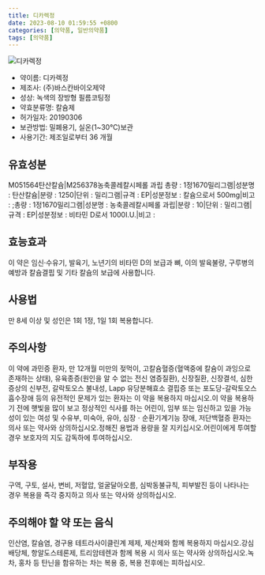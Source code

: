```yaml
---
title: 디카렉정
date: 2023-08-10 01:59:55 +0800
categories: [의약품, 일반의약품]
tags: [의약품]
---
```

![디카렉정](https://nedrug.mfds.go.kr/pbp/cmn/itemImageDownload/1MfSEl6hMIw)

- 약이름: 디카렉정
- 제조사: (주)바스칸바이오제약
- 성상: 녹색의 장방형 필름코팅정
- 약효분류명: 칼슘제
- 허가일자: 20190306
- 보관방법: 밀폐용기, 실온(1~30℃)보관
- 사용기간: 제조일로부터 36 개월
## 유효성분
M051564탄산칼슘|M256378농축콜레칼시페롤 과립
총량 : 1정1670밀리그램|성분명 : 탄산칼슘|분량 : 1250|단위 : 밀리그램|규격 : EP|성분정보 : 칼슘으로서 500mg|비고 : ;총량 : 1정1670밀리그램|성분명 : 농축콜레칼시페롤 과립|분량 : 10|단위 : 밀리그램|규격 : EP|성분정보 : 비타민 D로서 1000I.U.|비고 :
## 효능효과
이 약은 임신·수유기, 발육기, 노년기의 비타민 D의 보급과 뼈, 이의 발육불량, 구루병의 예방과 칼슘결핍 및 기타 칼슘의 보급에 사용합니다.
## 사용법
만 8세 이상 및 성인은 1회 1정, 1일 1회 복용합니다.
## 주의사항
이 약에 과민증 환자, 만 12개월 미만의 젖먹이, 고칼슘혈증(혈액중에 칼슘이 과잉으로 존재하는 상태), 유육종증(원인을 알 수 없는 전신 염증질환), 신장질환, 신장결석, 심한 증상의 신부전, 갈락토오스 불내성, Lapp 유당분해효소 결핍증 또는 포도당-갈락토오스 흡수장애 등의 유전적인 문제가 있는 환자는 이 약을 복용하지 마십시오.이 약을 복용하기 전에 햇빛을 많이 보고 정상적인 식사를 하는 어린이, 임부 또는 임신하고 있을 가능성이 있는 여성 및 수유부, 미숙아, 유아, 심장ㆍ순환기계기능 장애, 저단백혈증 환자는 의사 또는 약사와 상의하십시오.정해진 용법과 용량을 잘 지키십시오.어린이에게 투여할 경우 보호자의 지도 감독하에 투여하십시오.
## 부작용
구역, 구토, 설사, 변비, 저혈압, 얼굴달아오름, 심박동불규칙, 피부발진 등이 나타나는 경우 복용을 즉각 중지하고 의사 또는 약사와 상의하십시오.
## 주의해야 할 약 또는 음식
인산염, 칼슘염, 경구용 테트라사이클린계 제제, 제산제와 함께 복용하지 마십시오.강심배당체, 항알도스테론제, 트리암테렌과 함께 복용 시 의사 또는 약사와 상의하십시오.녹차, 홍차 등 탄닌을 함유하는 차는 복용 중, 복용 전후에는 피하십시오.
